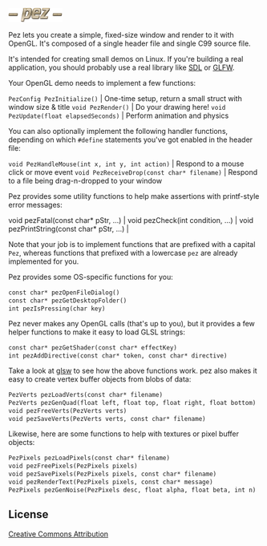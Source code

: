 ![Image test](http://github.com/prideout/pez/raw/master/converter/logo.png)

Pez lets you create a simple, fixed-size window and render to it with OpenGL.  It's composed of a single header file and single C99 source file.

It's intended for creating small demos on Linux.  If you're building a real application, you should probably use a real library like [SDL](http://libsdl.org/) or [GLFW](http://www.glfw.org/).

Your OpenGL demo needs to implement a few functions:

`PezConfig PezInitialize()`     | One-time setup, return a small struct with window size & title
`void PezRender()`              | Do your drawing here!
`void PezUpdate(float elapsedSeconds)` | Perform animation and physics

You can also optionally implement the following handler functions, depending on which `#define` statements you've got enabled in the header file:

`void PezHandleMouse(int x, int y, int action)` | Respond to a mouse click or move event
`void PezReceiveDrop(const char* filename)`     | Respond to a file being drag-n-dropped to your window

Pez provides some utility functions to help make assertions with printf-style error messages:

void pezFatal(const char* pStr, ...) |
void pezCheck(int condition, ...)    |
void pezPrintString(const char* pStr, ...) |

Note that your job is to implement functions that are prefixed with a capital `Pez`, whereas functions that prefixed with a lowercase `pez` are already implemented for you.

Pez provides some OS-specific functions for you:

    const char* pezOpenFileDialog()
    const char* pezGetDesktopFolder()
    int pezIsPressing(char key)

Pez never makes any OpenGL calls (that's up to you), but it provides a few helper functions to make it easy to load GLSL strings:

    const char* pezGetShader(const char* effectKey)
    int pezAddDirective(const char* token, const char* directive)

Take a look at [glsw](http://prideout.net/blog/?p=11) to see how the above functions work.  pez also makes it easy to create vertex buffer objects from blobs of data:

    PezVerts pezLoadVerts(const char* filename)
    PezVerts pezGenQuad(float left, float top, float right, float bottom)
    void pezFreeVerts(PezVerts verts)
    void pezSaveVerts(PezVerts verts, const char* filename)

Likewise, here are some functions to help with textures or pixel buffer objects:

    PezPixels pezLoadPixels(const char* filename)
    void pezFreePixels(PezPixels pixels)
    void pezSavePixels(PezPixels pixels, const char* filename)
    void pezRenderText(PezPixels pixels, const char* message)
    PezPixels pezGenNoise(PezPixels desc, float alpha, float beta, int n)

License
-------

[Creative Commons Attribution](http://creativecommons.org/licenses/by/3.0/)
